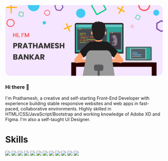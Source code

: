 <img src='https://github.com/krudX/krudX/blob/main/github_banner.png'>

### Hi there 👋
I'm Prathamesh, a creative and self-starting Front-End Developer with experience building stable responsive websites and web apps in fast-paced, collaborative environments. Highly skilled in HTML/CSS/JavaScript/Bootstrap and working knowledge of Adobe XD and Figma. I'm also a self-taught UI Designer.

<h1>Skills</h1>
<img src='https://img.shields.io/badge/React-20232A?style=for-the-badge&logo=react&logoColor=61DAFB' /> <img src='https://img.shields.io/badge/Express.js-404D59?style=for-the-badge'> <img src='https://img.shields.io/badge/Node.js-43853D?style=for-the-badge&logo=node.js&logoColor=white'> <img src='https://img.shields.io/badge/MongoDB-4EA94B?style=for-the-badge&logo=mongodb&logoColor=white'> <img src='https://img.shields.io/badge/JavaScript-F7DF1E?style=for-the-badge&logo=javascript&logoColor=black'> <img src='https://img.shields.io/badge/Node.js-43853D?style=for-the-badge&logo=node.js&logoColor=white'> <img src='https://img.shields.io/badge/HTML5-E34F26?style=for-the-badge&logo=html5&logoColor=white'> <img src='https://img.shields.io/badge/CSS3-1572B6?style=for-the-badge&logo=css3&logoColor=white'> <img src='https://img.shields.io/badge/Sass-CC6699?style=for-the-badge&logo=sass&logoColor=white'> <img src='https://img.shields.io/badge/Bootstrap-563D7C?style=for-the-badge&logo=bootstrap&logoColor=white'> <img src='https://img.shields.io/badge/Netlify-00C7B7?style=for-the-badge&logo=netlify&logoColor=white'> <img src='https://img.shields.io/badge/Wordpress-21759B?style=for-the-badge&logo=wordpress&logoColor=white'>


<!--
**krudX/krudX** is a ✨ _special_ ✨ repository because its `README.md` (this file) appears on your GitHub profile.

Here are some ideas to get you started:

- 🔭 I’m currently working on ...
- 🌱 I’m currently learning ...
- 👯 I’m looking to collaborate on ...
- 🤔 I’m looking for help with ...
- 💬 Ask me about ...
- 📫 How to reach me: ...
- 😄 Pronouns: ...
- ⚡ Fun fact: ...
-->
